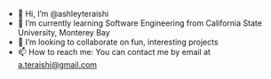 - 👋 Hi, I’m @ashleyteraishi
- 🌱 I’m currently learning Software Engineering from California State University, Monterey Bay
- 💞️ I’m looking to collaborate on fun, interesting projects 
- 📫 How to reach me: You can contact me by email at a.teraishi@gmail.com

<!---
ashleyteraishi/ashleyteraishi is a ✨ special ✨ repository because its `README.md` (this file) appears on your GitHub profile.
You can click the Preview link to take a look at your changes.
--->
